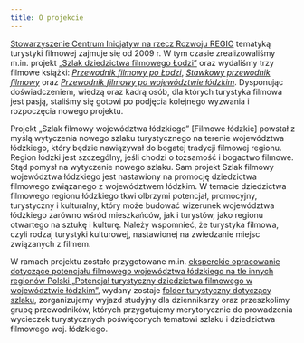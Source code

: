 ```yaml
---
title: O projekcie
---
```

[Stowarzyszenie Centrum Inicjatyw na rzecz Rozwoju REGIO](http://regiocentrum.pl/) tematyką turystyki filmowej zajmuje się od 2009 r. W tym czasie zrealizowaliśmy m.in. projekt [„Szlak dziedzictwa filmowego Łodzi”](http://filmowalodz.pl/) oraz wydaliśmy trzy filmowe książki: [*Przewodnik filmowy po Łodzi*](http://regiocentrum.pl/publikacje/ksiazki/przewodnik-po-filmowej-lodzi/), [*Stawkowy przewodnik filmowy*](http://regiocentrum.pl/publikacje/ksiazki/stawkowy-przewodnik-filmowy/) oraz [*Przewodnik filmowy po województwie łódzkim*](http://regiocentrum.pl/publikacje/ksiazki/przewodnik-filmowy-po-wojewodztwie-lodzkim/). Dysponując doświadczeniem, wiedzą oraz kadrą osób, dla których turystyka filmowa jest pasją, staliśmy się gotowi po podjęcia kolejnego wyzwania i rozpoczęcia nowego projektu.

Projekt „Szlak filmowy województwa łódzkiego” [Filmowe łódzkie] powstał z myślą wytyczenia nowego szlaku turystycznego na terenie województwa łódzkiego, który będzie nawiązywał do bogatej tradycji filmowej regionu. Region łódzki jest szczególny, jeśli chodzi o tożsamość i bogactwo filmowe. Stąd pomysł na wytyczenie nowego szlaku. Sam projekt Szlak filmowy województwa łódzkiego jest nastawiony na promocję dziedzictwa filmowego związanego z województwem łódzkim. W temacie dziedzictwa filmowego regionu łódzkiego tkwi olbrzymi potencjał, promocyjny, turystyczny i kulturalny, który może budować wizerunek województwa łódzkiego zarówno wśród mieszkańców, jak i turystów, jako regionu otwartego na sztukę i kulturę. Należy wspomnieć, że turystyka filmowa, czyli rodzaj turystyki kulturowej, nastawionej na zwiedzanie miejsc związanych z filmem.

W ramach projektu zostało przygotowane m.in. [eksperckie opracowanie dotyczące potencjału filmowego województwa łódzkiego na tle innych regionów Polski „Potencjał turystyczny dziedzictwa filmowego w województwie łódzkim”](http://regiocentrum.pl/pobierz/potencjal-turystyczny-dziedzictwa-filmowego-w-woj-%20lodzkim_m-kronenberg-regio-2016.pdf), wydany zostaje [folder turystyczny dotyczący szlaku](https://regiocentrum.pl/media/pages/o-nas/zrealizowane-projekty/potencjal-filmowy-wojewodztwa-lodzkiego/1a2f849e3d-1664362990/szlak-filmowy-wojewodztwa-lodzkiego-web-2022-09-27.pdf/), zorganizujemy wyjazd studyjny dla dziennikarzy oraz przeszkolimy grupę przewodników, których przygotujemy merytorycznie do prowadzenia wycieczek turystycznych poświęconych tematowi szlaku i dziedzictwa filmowego woj. łódzkiego.

